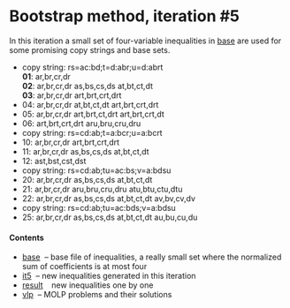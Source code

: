 Bootstrap method, iteration \#5
===============================

In this iteration a small set of four-variable inequalities in 
[base](base.txt) are used for some promising copy strings and base sets.

* copy string: rs=ac:bd;t=d:abr;u=d:abrt 
 <br>**01**: ar,br,cr,dr
 <br>**02**: ar,br,cr,dr as,bs,cs,ds at,bt,ct,dt
 <br>**03**: ar,br,cr,dr art,brt,crt,drt
 * 04: ar,br,cr,dr at,bt,ct,dt art,brt,crt,drt
 * 05: ar,br,cr,dr art,brt,ct,drt art,brt,crt,dt
 * 06: art,brt,crt,drt aru,bru,cru,dru
* copy string: rs=cd:ab;t=a:bcr;u=a:bcrt
 * 10: ar,br,cr,dr art,brt,crt,drt
 * 11: ar,br,cr,dr as,bs,cs,ds at,bt,ct,dt
 * 12: ast,bst,cst,dst
* copy string: rs=cd:ab;tu=ac:bs;v=a:bdsu
 * 20: ar,br,cr,dr as,bs,cs,ds at,bt,ct,dt
 * 21: ar,br,cr,dr aru,bru,cru,dru atu,btu,ctu,dtu 
 * 22: ar,br,cr,dr as,bs,cs,ds at,bt,ct,dt av,bv,cv,dv
* copy string: rs=cd:ab;tu=ac:bds;v=a:bdsu
 * 25: ar,br,cr,dr as,bs,cs,ds at,bt,ct,dt au,bu,cu,du

#### Contents

* [base](base.txt) &nbsp;&ndash; base file of inequalities, a really small
  set where the normalized sum of coefficients is at most four
* [it5](it5.txt) &nbsp;&ndash; new inequalities generated in this iteration
* [result](result) &nbsp;&nbsp; new inequalities one by one
* [vlp](vlp) &nbsp;&ndash; MOLP problems and their solutions

